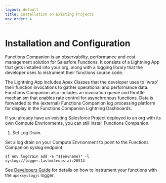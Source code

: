 ```yaml
---
layout: default
title: Installation on Existing Projects
nav_order: 4
---
```


# Installation and Configuration

Functions Companion is an observability, performance and cost management solution for Salesfore Functions. It consists of
a Lightning App that gets installed into your org, along with a logging library that the developer uses to instrument
their functions source code.

The Lightning App includes Apex Classes that the developer uses to 'wrap' their function invocations to gather
operational and performance data. Functions Companion also includes an invocation queue and throttle mechanism that
enables rate control for asynchronous functions. Data is forwarded to the (external) Functions Companion log processing
platform for display in the Functions Companion Lightning Dashboards.

If you already have an existing Salesforce Project deployed to an org with its own Compute Envrionments, you can still install Functions Companion.

1. Set Log Drain.

Set a log drain on your Compute Envrionment to point to the Functions Companion syslog endpoint.

`sf env logdrain add -e "${envname}" -l syslog://logger.lastmileops.ai:20514`

See [Developers Guide](DevelopersGuide.md) for details on how to instrument your functions with the `apexsyslogjs` logger.
